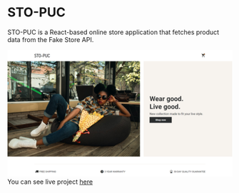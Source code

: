 # STO-PUC
STO-PUC is a React-based online store application that fetches product data from the Fake Store API.

![screen presenting look of the website](./src/assets/sto-puc%20cover.png)
You can see live project [here](https://onio1100.github.io/sto-puc/)